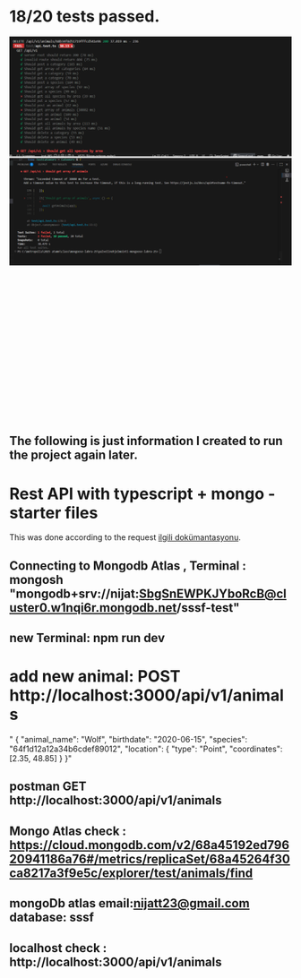 # 18/20 tests passed.
![Test Result](image/test01.png)
![Test Result](image/test02.png)





<br><br><br><br><br><br><br><br><br><br><br><br><br><br><br>




## The following is just information I created to run the project again later.

# Rest API with typescript + mongo - starter files

This was done according to the request [ilgili dokümantasyonu](https://github.com/ilkkamtk/Palvelinohjelmointi/blob/main/week1/mongoose.md).


##  Connecting to Mongodb Atlas , Terminal  :   mongosh "mongodb+srv://nijat:SbgSnEWPKJYboRcB@cluster0.w1nqi6r.mongodb.net/sssf-test"
## new Terminal:  npm run dev
##
  # add new animal: POST http://localhost:3000/api/v1/animals
  " {
  "animal_name": "Wolf",
  "birthdate": "2020-06-15",
  "species": "64f1d12a12a34b6cdef89012",
  "location": {
    "type": "Point",
    "coordinates": [2.35, 48.85]
  }
}"
##
## postman  GET http://localhost:3000/api/v1/animals
## Mongo Atlas check :  https://cloud.mongodb.com/v2/68a45192ed79620941186a76#/metrics/replicaSet/68a45264f30ca8217a3f9e5c/explorer/test/animals/find
## mongoDb atlas email:nijatt23@gmail.com    database: sssf

##  localhost check :  http://localhost:3000/api/v1/animals



